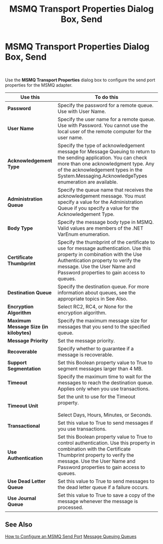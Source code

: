 ﻿---
title: MSMQ Transport Properties Dialog Box, Send
TOCTitle: MSMQ Transport Properties Dialog Box, Send
ms:assetid: bd8061c0-ee26-4ccb-9862-274abf6f10f5
ms:mtpsurl: https://msdn.microsoft.com/en-us/library/Aa578385(v=BTS.80)
ms:contentKeyID: 51530968
ms.date: 08/30/2017
mtps_version: v=BTS.80
f1_keywords:
- bts10.adaptors.msmq.transport.send
---

# MSMQ Transport Properties Dialog Box, Send

 

Use the **MSMQ Transport Properties** dialog box to configure the send port properties for the MSMQ adapter.

<table>
<thead>
<tr class="header">
<th>Use this</th>
<th>To do this</th>
</tr>
</thead>
<tbody>
<tr class="odd">
<td><strong>Password</strong></td>
<td>Specify the password for a remote queue. Use with User Name.</td>
</tr>
<tr class="even">
<td><strong>User Name</strong></td>
<td>Specify the user name for a remote queue. Use with Password. You cannot use the local user of the remote computer for the user name.</td>
</tr>
<tr class="odd">
<td><strong>Acknowledgement Type</strong></td>
<td>Specify the type of acknowledgement message for Message Queuing to return to the sending application. You can check more than one acknowledgment type. Any of the acknowledgement types in the System.Messaging.AcknowledgeTypes enumeration are available.</td>
</tr>
<tr class="even">
<td><strong>Administration Queue</strong></td>
<td>Specify the queue name that receives the acknowledgement message. You must specify a value for the Administration Queue if you specify a value for the Acknowledgement Type.</td>
</tr>
<tr class="odd">
<td><strong>Body Type</strong></td>
<td>Specify the message body type in MSMQ. Valid values are members of the .NET VarEnum enumeration.</td>
</tr>
<tr class="even">
<td><strong>Certificate Thumbprint</strong></td>
<td>Specify the thumbprint of the certificate to use for message authentication. Use this property in combination with the Use Authentication property to verify the message. Use the User Name and Password properties to gain access to queues.</td>
</tr>
<tr class="odd">
<td><strong>Destination Queue</strong></td>
<td>Specify the destination queue. For more information about queues, see the appropriate topics in See Also.</td>
</tr>
<tr class="even">
<td><strong>Encryption Algorithm</strong></td>
<td>Select RC2, RC4, or None for the encryption algorithm.</td>
</tr>
<tr class="odd">
<td><strong>Maximum Message Size (in kilobytes)</strong></td>
<td>Specify the maximum message size for messages that you send to the specified queue.</td>
</tr>
<tr class="even">
<td><strong>Message Priority</strong></td>
<td>Set the message priority.</td>
</tr>
<tr class="odd">
<td><strong>Recoverable</strong></td>
<td>Specify whether to guarantee if a message is recoverable.</td>
</tr>
<tr class="even">
<td><strong>Support Segmentation</strong></td>
<td>Set this Boolean property value to True to segment messages larger than 4 MB.</td>
</tr>
<tr class="odd">
<td><strong>Timeout</strong></td>
<td>Specify the maximum time to wait for the messages to reach the destination queue. Applies only when you use transactions.</td>
</tr>
<tr class="even">
<td><strong>Timeout Unit</strong></td>
<td>Set the unit to use for the Timeout property.<br />
<br />
Select Days, Hours, Minutes, or Seconds.</td>
</tr>
<tr class="odd">
<td><strong>Transactional</strong></td>
<td>Set this value to True to send messages if you use transactions.</td>
</tr>
<tr class="even">
<td><strong>Use Authentication</strong></td>
<td>Set this Boolean property value to True to control authentication. Use this property in combination with the Certificate Thumbprint property to verify the message. Use the User Name and Password properties to gain access to queues.</td>
</tr>
<tr class="odd">
<td><strong>Use Dead Letter Queue</strong></td>
<td>Set this value to True to send messages to the dead letter queue if a failure occurs.</td>
</tr>
<tr class="even">
<td><strong>Use Journal Queue</strong></td>
<td>Set this value to True to save a copy of the message whenever the message is processed.</td>
</tr>
</tbody>
</table>


## See Also

[How to Configure an MSMQ Send Port](https://msdn.microsoft.com/library/aa559595\(v=bts.80\))  
[Message Queuing Queues](https://msdn.microsoft.com/library/aa578285\(v=bts.80\))


